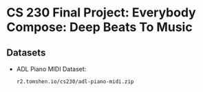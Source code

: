 # CS 230 Final Project: Everybody Compose: Deep Beats To Music 

## Datasets
- ADL Piano MIDI Dataset: 
  ```
  r2.tomshen.io/cs230/adl-piano-midi.zip
  ```